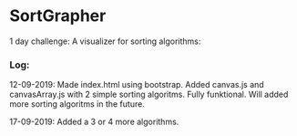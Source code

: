 # SortGrapher
1 day challenge: A visualizer for sorting algorithms:

### Log:
<p>12-09-2019: Made index.html using bootstrap. Added canvas.js and canvasArray.js with 2 simple sorting algoritms. Fully funktional. Will added more sorting algoritms in the future.</p>
<p>17-09-2019: Added a 3 or 4 more algorithms.</p>